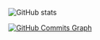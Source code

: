 ![GitHub stats](https://github-readme-stats.vercel.app/api?username=SeaLandBestLand&show_icons=true&theme=tokyonight)



<a href="http://www.github.com/SeaLandBestLand"><img src="https://activity-graph.herokuapp.com/graph?username=SeaLandBestLand&bg_color=181824&color=ffffff&line=a855f7&point=ffffff&area_color=181824&area=true&hide_border=true&custom_title=GitHub%20Commits%20Graph" alt="GitHub Commits Graph" /></a>
